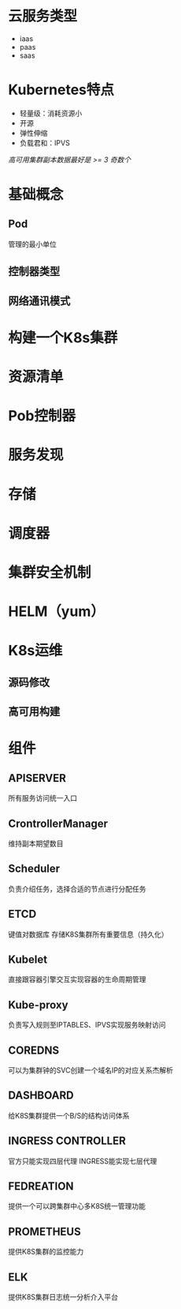 # 云服务类型

- iaas
- paas
- saas

# Kubernetes特点

- 轻量级：消耗资源小
- 开源
- 弹性伸缩
- 负载君和：IPVS

*高可用集群副本数据最好是 >= 3 奇数个*

# 基础概念

## Pod

管理的最小单位

## 控制器类型

## 网络通讯模式

# 构建一个K8s集群

# 资源清单

# Pob控制器

# 服务发现

# 存储

# 调度器

# 集群安全机制

# HELM（yum）

# K8s运维

## 源码修改

## 高可用构建

# 组件

## APISERVER

所有服务访问统一入口

## CrontrollerManager

维持副本期望数目

## Scheduler

负责介绍任务，选择合适的节点进行分配任务

## ETCD

键值对数据库
存储K8S集群所有重要信息（持久化）

## Kubelet

直接跟容器引擎交互实现容器的生命周期管理

## Kube-proxy

负责写入规则至IPTABLES、IPVS实现服务映射访问

## COREDNS

可以为集群钟的SVC创建一个域名IP的对应关系杰解析

## DASHBOARD

给K8S集群提供一个B/S的结构访问体系

## INGRESS CONTROLLER

官方只能实现四层代理 INGRESS能实现七层代理

## FEDREATION

提供一个可以跨集群中心多K8S统一管理功能

## PROMETHEUS

提供K8S集群的监控能力

## ELK

提供K8S集群日志统一分析介入平台

